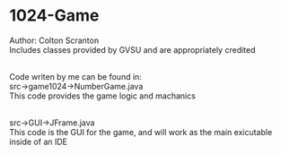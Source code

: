 # 1024-Game

Author: Colton Scranton<br>
Includes classes provided by GVSU and are appropriately credited<br><br>

Code writen by me can be found in:<br>
  src->game1024->NumberGame.java<br>
    This code provides the game logic and machanics<br><br>
    
  src->GUI->JFrame.java<br>
    This code is the GUI for the game, and will work as the main exicutable inside of an IDE

